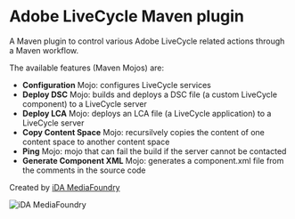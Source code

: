 # Adobe LiveCycle Maven plugin


A Maven plugin to control various Adobe LiveCycle related actions through a Maven workflow.    


The available features (Maven Mojos) are:  


* **Configuration** Mojo: configures LiveCycle services   
* **Deploy DSC** Mojo: builds and deploys a DSC file (a custom LiveCycle component) to a LiveCycle server   
* **Deploy LCA** Mojo: deploys an LCA file (a LiveCycle application) to a LiveCycle server  
* **Copy Content Space** Mojo: recursilvely copies the content of one content space to another content space  
* **Ping** Mojo: mojo that can fail the build if the server cannot be contacted  
* **Generate Component XML** Mojo: generates a component.xml file from the comments in the source code    


Created by [iDA MediaFoundry](http://www.ida-mediafoundry.be/)

![iDA MediaFoundry](https://raw.github.com/wiki/idamediafoundry/livecycle-maven/img_ida_mediafoundry_logo.png "iDA MediaFoundry")
